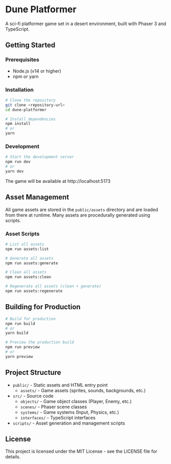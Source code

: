 # Dune Platformer

A sci-fi platformer game set in a desert environment, built with Phaser 3 and TypeScript.

## Getting Started

### Prerequisites

- Node.js (v14 or higher)
- npm or yarn

### Installation

```bash
# Clone the repository
git clone <repository-url>
cd dune-platformer

# Install dependencies
npm install
# or
yarn
```

### Development

```bash
# Start the development server
npm run dev
# or
yarn dev
```

The game will be available at http://localhost:5173

## Asset Management

All game assets are stored in the `public/assets` directory and are loaded from there at runtime. Many assets are procedurally generated using scripts.

### Asset Scripts

```bash
# List all assets
npm run assets:list

# Generate all assets
npm run assets:generate

# Clean all assets
npm run assets:clean

# Regenerate all assets (clean + generate)
npm run assets:regenerate
```

## Building for Production

```bash
# Build for production
npm run build
# or
yarn build

# Preview the production build
npm run preview
# or
yarn preview
```

## Project Structure

- `public/` - Static assets and HTML entry point
  - `assets/` - Game assets (sprites, sounds, backgrounds, etc.)
- `src/` - Source code
  - `objects/` - Game object classes (Player, Enemy, etc.)
  - `scenes/` - Phaser scene classes
  - `systems/` - Game systems (Input, Physics, etc.)
  - `interfaces/` - TypeScript interfaces
- `scripts/` - Asset generation and management scripts

## License

This project is licensed under the MIT License - see the LICENSE file for details.
